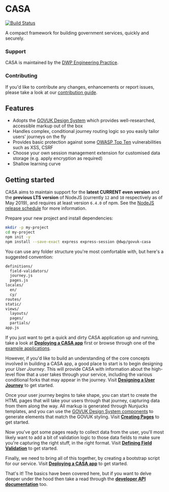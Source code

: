 # CASA 

[![Build Status](https://travis-ci.org/dwp/govuk-casa.svg?branch=master)](https://travis-ci.org/dwp/govuk-casa)

A compact framework for building government services, quickly and securely.

### Support

CASA is maintained by the [DWP Engineering Practice](mailto:open-source@engineering.digital.dwp.gov.uk).

### Contributing

If you'd like to contribute any changes, enhancements or report issues, please take a look at our [contribution guide](CONTRIBUTING.md).

## Features

* Adopts the [GOVUK Design System](https://design-system.service.gov.uk/) which provides well-researched, accessible markup out of the box
* Handles complex, conditional journey routing logic so you easily tailor users' journeys on the fly
* Provides basic protection against some [OWASP Top Ten](https://www.owasp.org/index.php/Category:OWASP_Top_Ten_Project) vulnerabilities such as XSS, CSRF
* Choose your own session management extension for customised data storage (e.g. apply encryption as required)
* Shallow learning curve

## Getting started

CASA aims to maintain support for the **latest CURRENT even version** and the **previous LTS version** of NodeJS (currently `12` and `10` respectively as of May 2019), and requires at least version `6.4.0` of npm. See the [NodeJS release schedule](https://nodejs.org/en/about/releases/) for more information.

Prepare your new project and install dependencies:
```bash
mkdir -p my-project
cd my-project
npm init -y
npm install --save-exact express express-session @dwp/govuk-casa
```

You can use any folder structure you're most comfortable with, but here's a suggested convention:
```bash
definitions/
  field-validators/
  journey.js
  pages.js
locales/
  en/
  cy/
routes/
static/
views/
  layouts/
  pages/
  partials/
app.js
```

If you just want to get a quick and dirty CASA application up and running, take a look at **[Deploying a CASA app](docs/deploying.md)** first or browse through one of the [example applications](examples/).

However, if you'd like to build an understanding of the core concepts involved in building a CASA app, a good place to start is to begin designing your _User Journey_. This will provide CASA with information about the high-level flow that a user takes through your service, including the various conditional forks that may appear in the journey. Visit **[Designing a User Journey](docs/user-journey.md)** to get started.

Once your user journey begins to take shape, you can start to create the HTML pages that will take your users through that journey, capturing data from them along the way. All markup is generated through Nunjucks templates, and you can use the [GOVUK Design System components](https://design-system.service.gov.uk/components/) to generate elements that match the GOVUK styling. Visit **[Creating Pages](docs/page-markup.md)** to get started.

Now you've got some pages ready to collect data from the user, you'll most likely want to add a bit of validation logic to those data fields to make sure you're capturing the right stuff, in the right format. Visit **[Defining Field Validation](docs/field-validation.md)** to get started.

Finally, we need to bring all of this together, by creating a bootstrap script for our service. Visit **[Deploying a CASA app](docs/deploying.md)** to get started.

That's it! The basics have been covered here, but if you want to delve deeper under the hood then take a read through the **[developer API documentation](docs/api.md)** too.
